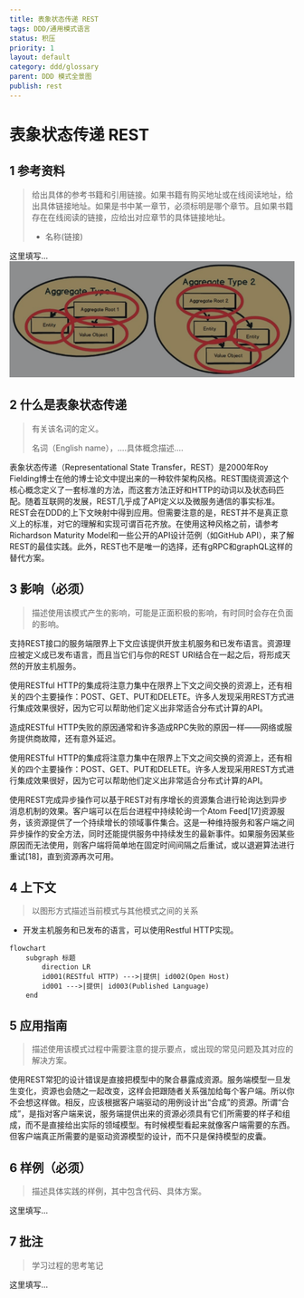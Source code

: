 ```yaml
---
title: 表象状态传递 REST
tags: DDD/通用模式语言
status: 积压
priority: 1
layout: default
category: ddd/glossary
parent: DDD 模式全景图
publish: rest
---
```


# 表象状态传递 REST

## 1 参考资料

>给出具体的参考书籍和引用链接。如果书籍有购买地址或在线阅读地址，给出具体链接地址。如果是书中某一章节，必须标明是哪个章节。且如果书籍存在在线阅读的链接，应给出对应章节的具体链接地址。
>
> - 名称(链接)

这里填写...![聚合图例1.png](../../../assets/images/%E8%81%9A%E5%90%88%E5%9B%BE%E4%BE%8B1.png)

## 2 什么是表象状态传递

> 有关该名词的定义。
> 
> 名词（English name），....具体概念描述....

表象状态传递（Representational State Transfer，REST）是2000年Roy Fielding博士在他的博士论文中提出来的一种软件架构风格。REST围绕资源这个核心概念定义了一套标准的方法，而这套方法正好和HTTP的动词以及状态码匹配。随着互联网的发展，REST几乎成了API定义以及微服务通信的事实标准。REST会在DDD的上下文映射中得到应用。但需要注意的是，REST并不是真正意义上的标准，对它的理解和实现可谓百花齐放。在使用这种风格之前，请参考Richardson Maturity Model和一些公开的API设计范例（如GitHub API），来了解REST的最佳实践。此外，REST也不是唯一的选择，还有gRPC和graphQL这样的替代方案。

## 3 影响（必须）

> 描述使用该模式产生的影响，可能是正面积极的影响，有时同时会存在负面的影响。

支持REST接口的服务端限界上下文应该提供开放主机服务和已发布语言。资源理应被定义成已发布语言，而且当它们与你的REST URI结合在一起之后，将形成天然的开放主机服务。

使用RESTful HTTP的集成将注意力集中在限界上下文之间交换的资源上，还有相关的四个主要操作：POST、GET、PUT和DELETE。许多人发现采用REST方式进行集成效果很好，因为它可以帮助他们定义出非常适合分布式计算的API。

造成RESTful HTTP失败的原因通常和许多造成RPC失败的原因一样——网络或服务提供商故障，还有意外延迟。

使用RESTful HTTP的集成将注意力集中在限界上下文之间交换的资源上，还有相关的四个主要操作：POST、GET、PUT和DELETE。许多人发现采用REST方式进行集成效果很好，因为它可以帮助他们定义出非常适合分布式计算的API。

使用REST完成异步操作可以基于REST对有序增长的资源集合进行轮询达到异步消息机制的效果。客户端可以在后台进程中持续轮询一个Atom Feed[17]资源服务，该资源提供了一个持续增长的领域事件集合。这是一种维持服务和客户端之间异步操作的安全方法，同时还能提供服务中持续发生的最新事件。如果服务因某些原因而无法使用，则客户端将简单地在固定时间间隔之后重试，或以退避算法进行重试[18]，直到资源再次可用。

## 4 上下文
> 以图形方式描述当前模式与其他模式之间的关系

- 开发主机服务和已发布的语言，可以使用Restful HTTP实现。

```mermaid
flowchart
	subgraph 标题
		direction LR
		id001(RESTful HTTP) --->|提供| id002(Open Host)
		id001 --->|提供| id003(Published Language)
	end
```

## 5 应用指南

> 描述使用该模式过程中需要注意的提示要点，或出现的常见问题及其对应的解决方案。

使用REST常犯的设计错误是直接把模型中的聚合暴露成资源。服务端模型一旦发生变化，资源也会随之一起改变，这样会把跟随者关系强加给每个客户端。所以你不会想这样做。相反，应该根据客户端驱动的用例设计出“合成”的资源。所谓“合成”，是指对客户端来说，服务端提供出来的资源必须具有它们所需要的样子和组成，而不是直接给出实际的领域模型。有时候模型看起来就像客户端需要的东西。但客户端真正所需要的是驱动资源模型的设计，而不只是保持模型的皮囊。

## 6 样例（必须）

> 描述具体实践的样例，其中包含代码、具体方案。

这里填写...

## 7 批注

> 学习过程的思考笔记

这里填写...

